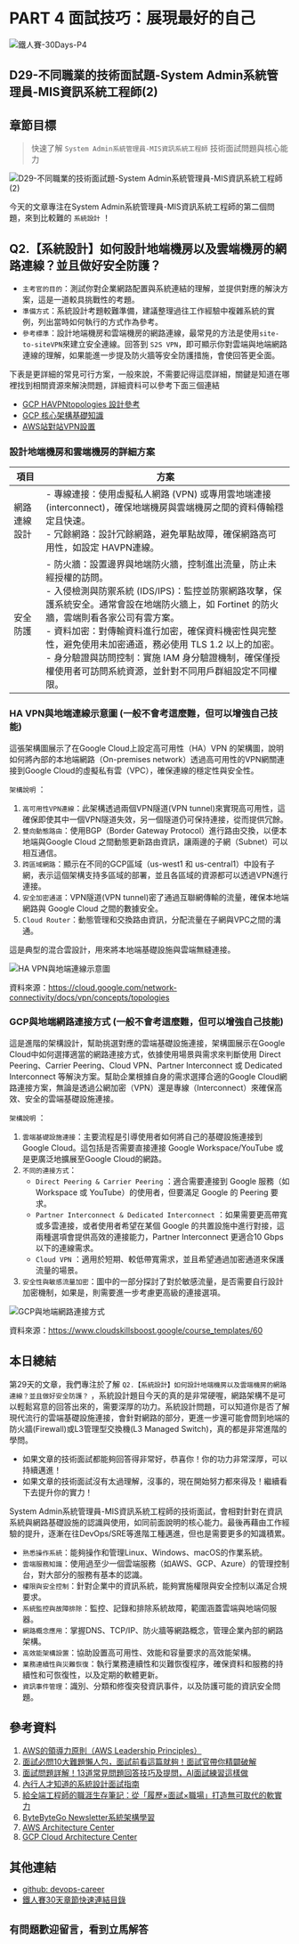 # PART 4 面試技巧：展現最好的自己

![鐵人賽-30Days-P4](https://github.com/qwedsazxc78/devops-career/raw/main/docs/img/30Days-P4.png)

## D29-不同職業的技術面試題-System Admin系統管理員-MIS資訊系統工程師(2)

## 章節目標

> 快速了解 `System Admin系統管理員-MIS資訊系統工程師` 技術面試問題與核心能力

![D29-不同職業的技術面試題-System Admin系統管理員-MIS資訊系統工程師(2)](https://github.com/qwedsazxc78/devops-career/raw/main/docs/img/D29.png)

今天的文章專注在System Admin系統管理員-MIS資訊系統工程師的第二個問題，來到比較難的 `系統設計` ！

## Q2.【系統設計】如何設計地端機房以及雲端機房的網路連線？並且做好安全防護？

* `主考官的目的`：測試你對企業網路配置與系統連結的理解，並提供對應的解決方案，這是一道較具挑戰性的考題。
* `準備方式`：系統設計考題較難準備，建議整理過往工作經驗中複雜系統的實例，列出當時如何執行的方式作為參考。
* `參考標準`：設計地端機房和雲端機房的網路連線，最常見的方法是使用`site-to-siteVPN`來建立安全連線。回答到 `S2S VPN`，即可顯示你對雲端與地端網路連線的理解，如果能進一步提及防火牆等安全防護措施，會使回答更全面。

下表是更詳細的常見可行方案，一般來說，不需要記得這麼詳細，關鍵是知道在哪裡找到相關資源來解決問題，詳細資料可以參考下面三個連結

* [GCP HAVPNtopologies 設計參考](https://cloud.google.com/networkconnectivity/docs/vpn/concepts/topologies)
* [GCP 核心架構基礎知識](https://www.cloudskillsboost.google/course_templates/60)
* [AWS站對站VPN設置](https://docs.aws.amazon.com/vpn/latest/s2svpn/VPC_VPN.html）)

### 設計地端機房和雲端機房的詳細方案

| 項目 | 方案 |
| ---- | ---- |
| 網路連線設計 | - 專線連接：使用虛擬私人網路 (VPN) 或專用雲地端連接 (interconnect)，確保地端機房與雲端機房之間的資料傳輸穩定且快速。 <br> - 冗餘網路：設計冗餘網路，避免單點故障，確保網路高可用性，如設定 HAVPN連線。 |
| 安全防護 | - 防火牆：設置邊界與地端防火牆，控制進出流量，防止未經授權的訪問。 <br> - 入侵檢測與防禦系統 (IDS/IPS)：監控並防禦網路攻擊，保護系統安全。通常會設在地端防火牆上，如 Fortinet 的防火牆，雲端則看各家公司有雲方案。 <br> - 資料加密：對傳輸資料進行加密，確保資料機密性與完整性，避免使用未加密通道，務必使用 TLS 1.2 以上的加密。 <br> - 身分驗證與訪問控制：實施 IAM 身分驗證機制，確保僅授權使用者可訪問系統資源，並針對不同用戶群組設定不同權限。 |

### HA VPN與地端連線示意圖 (一般不會考這麼難，但可以增強自己技能)

這張架構圖展示了在Google Cloud上設定高可用性（HA）VPN 的架構圖，說明如何將內部的本地端網路（On-premises network）透過高可用性的VPN網關連接到Google Cloud的虛擬私有雲（VPC），確保連線的穩定性與安全性。

`架構說明` ：

1. `高可用性VPN連線`：此架構透過兩個VPN隧道(VPN tunnel)來實現高可用性，這確保即使其中一個VPN隧道失效，另一個隧道仍可保持連接，從而提供冗餘。
2. `雙向動態路由`：使用BGP（Border Gateway Protocol）進行路由交換，以便本地端與Google Cloud 之間動態更新路由資訊，讓兩邊的子網（Subnet）可以相互通信。
3. `跨區域網路`：顯示在不同的GCP區域（us-west1 和 us-central1）中設有子網，表示這個架構支持多區域的部署，並且各區域的資源都可以透過VPN進行連接。
4. `安全加密通道`：VPN隧道(VPN tunnel)密了通過互聯網傳輸的流量，確保本地端網路與 Google Cloud 之間的數據安全。
5. `Cloud Router`：動態管理和交換路由資訊，分配流量在子網與VPC之間的溝通。

這是典型的混合雲設計，用來將本地端基礎設施與雲端無縫連接。

![HA VPN與地端連線示意圖](https://github.com/qwedsazxc78/devops-career/raw/main/docs/img/D29-1.png)

資料來源：https://cloud.google.com/network-connectivity/docs/vpn/concepts/topologies

### GCP與地端網路連接方式 (一般不會考這麼難，但可以增強自己技能)

這是進階的架構設計，幫助挑選對應的雲端基礎設施連接，架構圖展示在Google Cloud中如何選擇適當的網路連接方式，依據使用場景與需求來判斷使用 Direct Peering、Carrier Peering、Cloud VPN、Partner Interconnect 或 Dedicated Interconnect 等解決方案。幫助企業根據自身的需求選擇合適的Google Cloud網路連接方案，無論是透過公網加密（VPN）還是專線（Interconnect）來確保高效、安全的雲端基礎設施連接。

`架構說明` ：

1. `雲端基礎設施連接`：主要流程是引導使用者如何將自己的基礎設施連接到 Google Cloud。這包括是否需要直接連接 Google Workspace/YouTube 或是更廣泛地擴展至Google Cloud的網路。
2. `不同的連接方式`：
   - `Direct Peering & Carrier Peering` ：適合需要連接到 Google 服務（如 Workspace 或 YouTube）的使用者，但要滿足 Google 的 Peering 要求。
   - `Partner Interconnect & Dedicated Interconnect` ：如果需要更高帶寬或多雲連接，或者使用者希望在某個 Google 的共置設施中進行對接，這兩種選項會提供高效的連接能力，Partner Interconnect 更適合10 Gbps以下的連線需求。
   - `Cloud VPN` ：適用於短期、較低帶寬需求，並且希望通過加密通道來保護流量的場景。
3. `安全性與敏感流量加密`：圖中的一部分探討了對於敏感流量，是否需要自行設計加密機制，如果是，則需要進一步考慮更高級的連接選項。

![GCP與地端網路連接方式](https://github.com/qwedsazxc78/devops-career/raw/main/docs/img/D29-2.png)

資料來源：https://www.cloudskillsboost.google/course_templates/60

## 本日總結

第29天的文章，我們專注於了解 `Q2.【系統設計】如何設計地端機房以及雲端機房的網路連線？並且做好安全防護？` ，系統設計題目今天的真的是非常硬喔，網路架構不是可以輕鬆寫意的回答出來的，需要深厚的功力。系統設計問題，可以知道你是否了解現代流行的雲端基礎設施連接，會針對網路的部分，更進一步還可能會問到地端的防火牆(Firewall)或L3管理型交換機(L3 Managed Switch)，真的都是非常進階的學問。

* 如果文章的技術面試都能夠回答得非常好，恭喜你！你的功力非常深厚，可以持續邁進！
* 如果文章的技術面試沒有太過理解，沒事的，現在開始努力都來得及！繼續看下去提升你的實力！

System Admin系統管理員-MIS資訊系統工程師的技術面試，會相對針對在資訊系統與網路基礎設施的認識與使用，如同前面說明的核心能力。最後再藉由工作經驗的提升，逐漸在往DevOps/SRE等進階工種邁進，但也是需要更多的知識積累。

* `熟悉操作系統`：能夠操作和管理Linux、Windows、macOS的作業系統。
* `雲端服務知識`：使用過至少一個雲端服務（如AWS、GCP、Azure）的管理控制台，對大部分的服務有基本的認識。
* `權限與安全控制`：針對企業中的資訊系統，能夠實施權限與安全控制以滿足合規要求。
* `系統監控與故障排除`：監控、記錄和排除系統故障，範圍涵蓋雲端與地端伺服器。
* `網路概念應用`：掌握DNS、TCP/IP、防火牆等網路概念，管理企業內部的網路架構。
* `高效能架構設置`：協助設置高可用性、效能和容量要求的高效能架構。
* `業務連續性與災難恢復`：執行業務連續性和災難恢復程序，確保資料和服務的持續性和可恢復性，以及定期的軟體更新。
* `資訊事件管理`：識別、分類和修復突發資訊事件，以及防護可能的資訊安全問題。

## 參考資料

1. [AWS的領導力原則（AWS Leadership Principles）](https://www.amazon.jobs/content/en/our-workplace/leadership-principles)
2. [面試必問10大難題懶人包，面試前看這篇就夠！面試官帶你精闢破解](https://www.1111.com.tw/1000w/fanshome/discussTopic.asp?cat=FANS&id=339445)
3. [面試問題詳解！13道常見問題回答技巧及提問，AI面試練習這樣做](https://blog.104.com.tw/top-nine-tricky-interview-questions-and-best-answers/)
4. [內行人才知道的系統設計面試指南](https://www.books.com.tw/products/0010903454)
5. [給全端工程師的職涯生存筆記：從「履歷×面試×職場」打造無可取代的軟實力](https://www.books.com.tw/products/0010928379)
6. [ByteByteGo Newsletter系統架構學習](https://blog.bytebytego.com/p/which-cloud-provider-should-be-used)
7. [AWS Architecture Center](https://aws.amazon.com/architecture/)
8. [GCP Cloud Architecture Center](https://cloud.google.com/architecture)

## 其他連結

* [github: devops-career](https://github.com/qwedsazxc78/devops-career/tree/main)
* [鐵人賽30天章節快速連結目錄](https://ithelp.ithome.com.tw/articles/10351094)

## `有問題歡迎留言，看到立馬解答`
